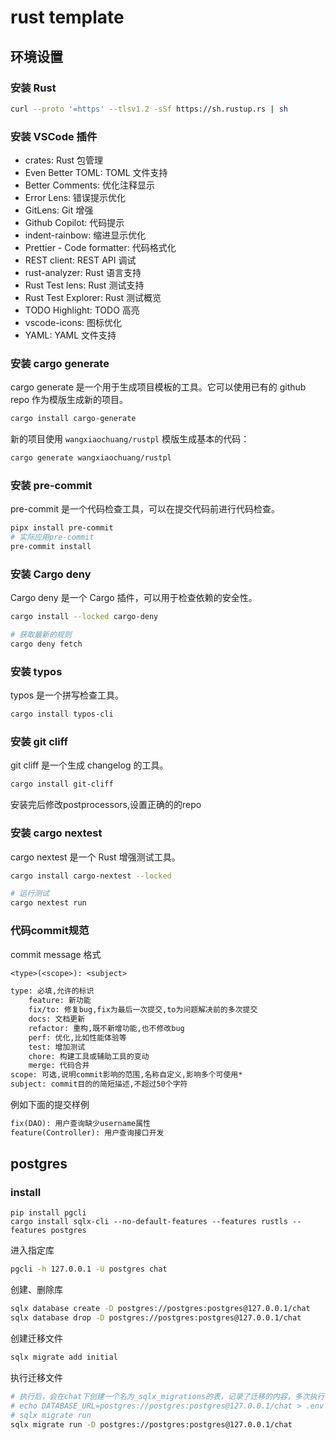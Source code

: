 # rust template

## 环境设置

### 安装 Rust

```bash
curl --proto '=https' --tlsv1.2 -sSf https://sh.rustup.rs | sh
```

### 安装 VSCode 插件

- crates: Rust 包管理
- Even Better TOML: TOML 文件支持
- Better Comments: 优化注释显示
- Error Lens: 错误提示优化
- GitLens: Git 增强
- Github Copilot: 代码提示
- indent-rainbow: 缩进显示优化
- Prettier - Code formatter: 代码格式化
- REST client: REST API 调试
- rust-analyzer: Rust 语言支持
- Rust Test lens: Rust 测试支持
- Rust Test Explorer: Rust 测试概览
- TODO Highlight: TODO 高亮
- vscode-icons: 图标优化
- YAML: YAML 文件支持

### 安装 cargo generate

cargo generate 是一个用于生成项目模板的工具。它可以使用已有的 github repo 作为模版生成新的项目。

```bash
cargo install cargo-generate
```

新的项目使用 `wangxiaochuang/rustpl` 模版生成基本的代码：

```bash
cargo generate wangxiaochuang/rustpl
```

### 安装 pre-commit

pre-commit 是一个代码检查工具，可以在提交代码前进行代码检查。

```bash
pipx install pre-commit
# 实际应用pre-commit
pre-commit install
```

### 安装 Cargo deny

Cargo deny 是一个 Cargo 插件，可以用于检查依赖的安全性。

```bash
cargo install --locked cargo-deny

# 获取最新的规则
cargo deny fetch
```

### 安装 typos

typos 是一个拼写检查工具。

```bash
cargo install typos-cli
```

### 安装 git cliff

git cliff 是一个生成 changelog 的工具。

```bash
cargo install git-cliff
```

安装完后修改postprocessors,设置正确的的repo

### 安装 cargo nextest

cargo nextest 是一个 Rust 增强测试工具。

```bash
cargo install cargo-nextest --locked

# 运行测试
cargo nextest run
```

### 代码commit规范

commit message 格式
```txt
<type>(<scope>): <subject>

type: 必填,允许的标识
    feature: 新功能
    fix/to: 修复bug,fix为最后一次提交,to为问题解决前的多次提交
    docs: 文档更新
    refactor: 重构,既不新增功能,也不修改bug
    perf: 优化,比如性能体验等
    test: 增加测试
    chore: 构建工具或辅助工具的变动
    merge: 代码合并
scope: 可选,说明commit影响的范围,名称自定义,影响多个可使用*
subject: commit目的的简短描述,不超过50个字符
```

例如下面的提交样例

```txt
fix(DAO): 用户查询缺少username属性
feature(Controller): 用户查询接口开发
```

## postgres

### install

```
pip install pgcli
cargo install sqlx-cli --no-default-features --features rustls --features postgres
```

进入指定库

```sh
pgcli -h 127.0.0.1 -U postgres chat
```

创建、删除库

```sh
sqlx database create -D postgres://postgres:postgres@127.0.0.1/chat
sqlx database drop -D postgres://postgres:postgres@127.0.0.1/chat
```

创建迁移文件

```sh
sqlx migrate add initial

```

执行迁移文件

```sh
# 执行后，会在chat下创建一个名为_sqlx_migrations的表，记录了迁移的内容，多次执行不会有变化，如果文件改变会报错
# echo DATABASE_URL=postgres://postgres:postgres@127.0.0.1/chat > .env
# sqlx migrate run
sqlx migrate run -D postgres://postgres:postgres@127.0.0.1/chat
```
